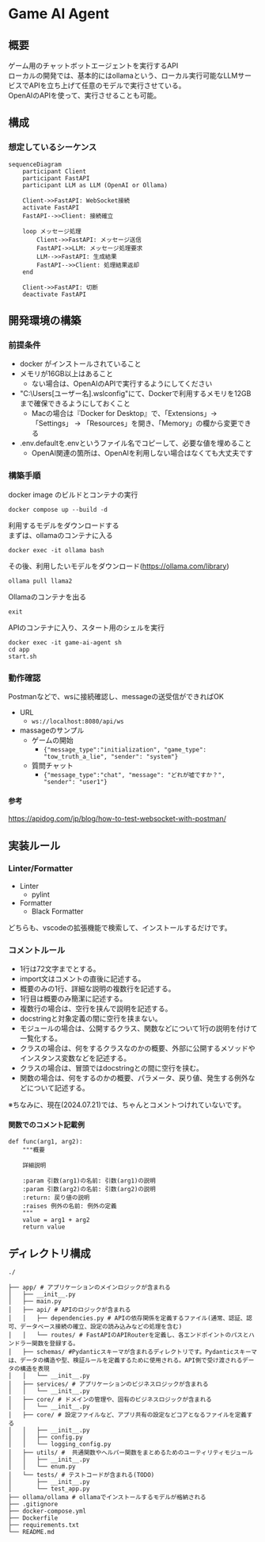 #  Game AI Agent
## 概要
ゲーム用のチャットボットエージェントを実行するAPI  
ローカルの開発では、基本的にはollamaという、ローカル実行可能なLLMサービスでAPIを立ち上げて任意のモデルで実行させている。  
OpenAIのAPIを使って、実行させることも可能。
## 構成
### 想定しているシーケンス
```mermaid
sequenceDiagram
    participant Client
    participant FastAPI
    participant LLM as LLM (OpenAI or Ollama)

    Client->>FastAPI: WebSocket接続
    activate FastAPI
    FastAPI-->>Client: 接続確立
    
    loop メッセージ処理
        Client->>FastAPI: メッセージ送信
        FastAPI->>LLM: メッセージ処理要求
        LLM-->>FastAPI: 生成結果
        FastAPI-->>Client: 処理結果返却
    end
    
    Client->>FastAPI: 切断
    deactivate FastAPI
```
## 開発環境の構築
### 前提条件
- docker がインストールされていること
- メモリが16GB以上はあること
    - ない場合は、OpenAIのAPIで実行するようにしてください
- "C:\Users\[ユーザー名]\.wslconfig"にて、Dockerで利用するメモリを12GBまで確保できるようにしておくこと
    - Macの場合は『Docker for Desktop』で、「Extensions」-> 「Settings」 -> 「Resources」を開き、「Memory」の欄から変更できる
- .env.defaultを.envというファイル名でコピーして、必要な値を埋めること
    - OpenAI関連の箇所は、OpenAIを利用しない場合はなくても大丈夫です
### 構築手順
docker image のビルドとコンテナの実行  
```
docker compose up --build -d
```
利用するモデルをダウンロードする  
まずは、ollamaのコンテナに入る  
```
docker exec -it ollama bash
```

その後、利用したいモデルをダウンロード(https://ollama.com/library)  
```
ollama pull llama2
```

Ollamaのコンテナを出る  
```
exit
```

APIのコンテナに入り、スタート用のシェルを実行  
```
docker exec -it game-ai-agent sh
cd app
start.sh
```

### 動作確認
Postmanなどで、wsに接続確認し、messageの送受信ができればOK
- URL
    - `ws://localhost:8080/api/ws`
- massageのサンプル
    - ゲームの開始
        - `{"message_type":"initialization", "game_type": "tow_truth_a_lie", "sender": "system"}`
    - 質問チャット
        - `{"message_type":"chat", "message": "どれが嘘ですか？", "sender": "user1"}`
#### 参考
https://apidog.com/jp/blog/how-to-test-websocket-with-postman/
## 実装ルール
### Linter/Formatter
- Linter
    - pylint
- Formatter
    - Black Formatter

どちらも、vscodeの拡張機能で検索して、インストールするだけです。
### コメントルール
- 1行は72文字までとする。
- import文はコメントの直後に記述する。
- 概要のみの1行、詳細な説明の複数行を記述する。
- 1行目は概要のみ簡潔に記述する。
- 複数行の場合は、空行を挟んで説明を記述する。
- docstringと対象定義の間に空行を挟まない。
- モジュールの場合は、公開するクラス、関数などについて1行の説明を付けて一覧化する。
- クラスの場合は、何をするクラスなのかの概要、外部に公開するメソッドやインスタンス変数などを記述する。
- クラスの場合は、冒頭ではdocstringとの間に空行を挟む。
- 関数の場合は、何をするのかの概要、パラメータ、戻り値、発生する例外などについて記述する。

※ちなみに、現在(2024.07.21)では、ちゃんとコメントつけれていないです。
#### 関数でのコメント記載例
```
def func(arg1, arg2):
    """概要

    詳細説明

    :param 引数(arg1)の名前: 引数(arg1)の説明
    :param 引数(arg2)の名前: 引数(arg2)の説明
    :return: 戻り値の説明
    :raises 例外の名前: 例外の定義
    """
    value = arg1 + arg2
    return value
```

## ディレクトリ構成
```
./

├── app/ # アプリケーションのメインロジックが含まれる
│   ├── __init__.py
│   ├── main.py
│   ├── api/ # APIのロジックが含まれる
│   │   ├── dependencies.py # APIの依存関係を定義するファイル(通常、認証、認可、データベース接続の確立、設定の読み込みなどの処理を含む)
│   │   └── routes/ # FastAPIのAPIRouterを定義し、各エンドポイントのパスとハンドラー関数を登録する。
│   ├── schemas/ #Pydanticスキーマが含まれるディレクトリです。Pydanticスキーマは、データの構造や型、検証ルールを定義するために使用される。API側で受け渡されるデータの構造を表現
│   │   └── __init__.py
│   ├── services/ # アプリケーションのビジネスロジックが含まれる
│   │   └── __init__.py
│   ├── core/ # ドメインの管理や、固有のビジネスロジックが含まれる
│   │   └── __init__.py
│   ├── core/ # 設定ファイルなど、アプリ共有の設定などコアとなるファイルを定義する
│   │   ├── __init__.py
│   │   ├── config.py
│   │   └── logging_config.py
│   ├── utils/ #  共通関数やヘルパー関数をまとめるためのユーティリティモジュール
│   │   ├── __init__.py
│   │   └── enum.py
│   └── tests/ # テストコードが含まれる(TODO)
│       ├── __init__.py
│       └── test_app.py
├── ollama/ollama # ollamaでインストールするモデルが格納される
├── .gitignore
├── docker-compose.yml
├── Dockerfile
├── requirements.txt
└── README.md
```

